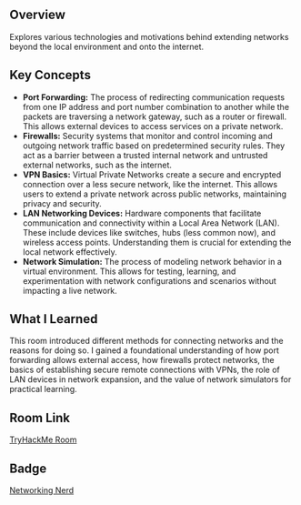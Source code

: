 ## Overview
Explores various technologies and motivations behind extending networks beyond the local environment and onto the internet.

## Key Concepts
- **Port Forwarding:** The process of redirecting communication requests from one IP address and port number combination to another while the packets are traversing a network gateway, such as a router or firewall. This allows external devices to access services on a private network.
- **Firewalls:** Security systems that monitor and control incoming and outgoing network traffic based on predetermined security rules. They act as a barrier between a trusted internal network and untrusted external networks, such as the internet.
- **VPN Basics:** Virtual Private Networks create a secure and encrypted connection over a less secure network, like the internet. This allows users to extend a private network across public networks, maintaining privacy and security.
- **LAN Networking Devices:** Hardware components that facilitate communication and connectivity within a Local Area Network (LAN). These include devices like switches, hubs (less common now), and wireless access points. Understanding them is crucial for extending the local network effectively.
- **Network Simulation:** The process of modeling network behavior in a virtual environment. This allows for testing, learning, and experimentation with network configurations and scenarios without impacting a live network.

## What I Learned
This room introduced different methods for connecting networks and the reasons for doing so. I gained a foundational understanding of how port forwarding allows external access, how firewalls protect networks, the basics of establishing secure remote connections with VPNs, the role of LAN devices in network expansion, and the value of network simulators for practical learning.

## Room Link
[TryHackMe Room](https://tryhackme.com/room/extendingyournetwork)

## Badge
[Networking Nerd](https://tryhackme.com/franzlouis.cabig/badges/network-fundamentals)

